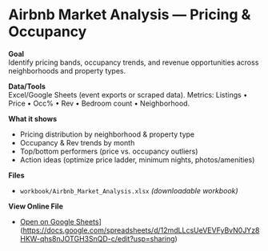 # Airbnb Market Analysis — Pricing & Occupancy

**Goal**  
Identify pricing bands, occupancy trends, and revenue opportunities across neighborhoods and property types.

**Data/Tools**  
Excel/Google Sheets (event exports or scraped data). Metrics: Listings • Price • Occ% • Rev • Bedroom count • Neighborhood.

**What it shows**
- Pricing distribution by neighborhood & property type
- Occupancy & Rev trends by month
- Top/bottom performers (price vs. occupancy outliers)
- Action ideas (optimize price ladder, minimum nights, photos/amenities)

**Files**
- `workbook/Airbnb_Market_Analysis.xlsx` *(downloadable workbook)*

**View Online File**
- [Open on Google Sheets]([PASTE_GOOGLE_SHEETS_LINK_IF_ANY)](https://docs.google.com/spreadsheets/d/12mdLLcsUeVEVFyBvN0JYz8HKW-qhs8nJOTGH3SnQD-c/edit?usp=sharing)
